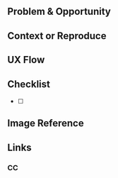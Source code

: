 ## Problem & Opportunity

## Context or Reproduce

## UX Flow

## Checklist

- [ ]

## Image Reference

## Links

### CC
